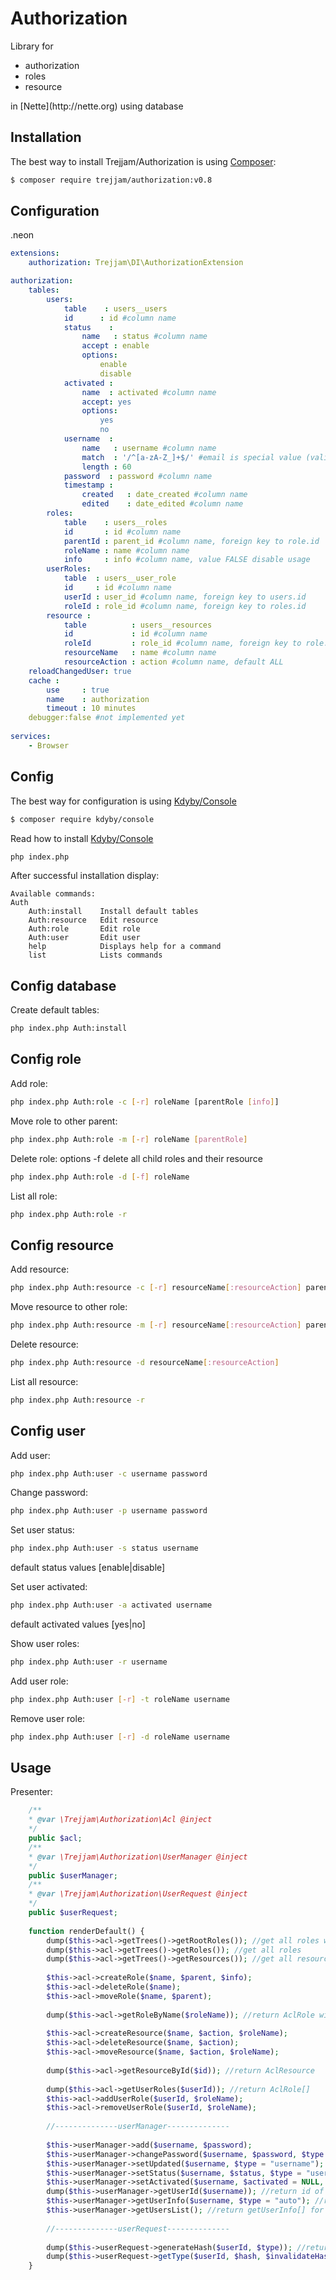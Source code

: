 Authorization
=============

Library for 
<ul>
<li>authorization</li>
<li>roles</li>
<li>resource</li>
</ul>
in [Nette](http://nette.org) using database

Installation
------------

The best way to install Trejjam/Authorization is using  [Composer](http://getcomposer.org/):

```sh
$ composer require trejjam/authorization:v0.8
```

Configuration
-------------

.neon
```yml
extensions:
	authorization: Trejjam\DI\AuthorizationExtension

authorization:
	tables:
		users:
			table	 : users__users
			id	    : id #column name
			status    : 
				name   : status #column name
				accept : enable 
				options:
					enable
					disable
			activated : 
				name  : activated #column name
				accept: yes    
				options:
					yes
					no
			username  : 
				name   : username #column name
				match  : '/^[a-zA-Z_]+$/' #email is special value (validate by Nette\Utils\Validators:isEmail)
				length : 60            
			password  : password #column name
			timestamp : 
				created   : date_created #column name
				edited    : date_edited #column name
		roles:
			table    : users__roles
			id       : id #column name
			parentId : parent_id #column name, foreign key to role.id
			roleName : name #column name
			info     : info #column name, value FALSE disable usage        
		userRoles:
			table  : users__user_role
			id     : id #column name
			userId : user_id #column name, foreign key to users.id
			roleId : role_id #column name, foreign key to roles.id
		resource : 
			table          : users__resources
			id             : id #column name
			roleId         : role_id #column name, foreign key to role.id
			resourceName   : name #column name
			resourceAction : action #column name, default ALL
	reloadChangedUser: true
	cache : 
		use     : true
		name    : authorization
		timeout : 10 minutes    
	debugger:false #not implemented yet
	
services:
	- Browser
```
Config
------

The best way for configuration is using [Kdyby/Console](https://github.com/kdyby/console)

```sh
$ composer require kdyby/console
```

Read how to install [Kdyby/Console](https://github.com/Kdyby/Console/blob/master/docs/en/index.md)

```sh
php index.php
```

After successful installation display:

```
Available commands:
Auth
	Auth:install    Install default tables
	Auth:resource   Edit resource
	Auth:role       Edit role
	Auth:user       Edit user
	help            Displays help for a command
	list            Lists commands
```

Config database
---------------

Create default tables:
```sh
php index.php Auth:install
```

Config role
-----------

Add role:
```sh
php index.php Auth:role -c [-r] roleName [parentRole [info]]
```

Move role to other parent:
```sh
php index.php Auth:role -m [-r] roleName [parentRole]
```

Delete role:
options -f delete all child roles and their resource
```sh
php index.php Auth:role -d [-f] roleName
```

List all role:
```sh
php index.php Auth:role -r
```

Config resource
---------------

Add resource:
```sh
php index.php Auth:resource -c [-r] resourceName[:resourceAction] parentRole
```

Move resource to other role:
```sh
php index.php Auth:resource -m [-r] resourceName[:resourceAction] parentRole
```

Delete resource:
```sh
php index.php Auth:resource -d resourceName[:resourceAction]
```

List all resource:
```sh
php index.php Auth:resource -r
```

Config user
-----------

Add user:
```sh
php index.php Auth:user -c username password
```

Change password:
```sh
php index.php Auth:user -p username password
```

Set user status:
```sh
php index.php Auth:user -s status username
```
default status values [enable|disable]

Set user activated:
```sh
php index.php Auth:user -a activated username
```
default activated values [yes|no]

Show user roles:
```sh
php index.php Auth:user -r username
```

Add user role:
```sh
php index.php Auth:user [-r] -t roleName username
```

Remove user role:
```sh
php index.php Auth:user [-r] -d roleName username
```

Usage
-----

Presenter:

```php
	/**
	* @var \Trejjam\Authorization\Acl @inject
	*/
	public $acl;
	/**
	* @var \Trejjam\Authorization\UserManager @inject
	*/
	public $userManager;
	/**
	* @var \Trejjam\Authorization\UserRequest @inject
	*/
	public $userRequest;
	
	function renderDefault() {
		dump($this->acl->getTrees()->getRootRoles()); //get all roles without parent
		dump($this->acl->getTrees()->getRoles()); //get all roles
		dump($this->acl->getTrees()->getResources()); //get all resource
		
		$this->acl->createRole($name, $parent, $info);
		$this->acl->deleteRole($name);
		$this->acl->moveRole($name, $parent);
		
		dump($this->acl->getRoleByName($roleName)); //return AclRole with "name"
	
		$this->acl->createResource($name, $action, $roleName);
        $this->acl->deleteResource($name, $action);
        $this->acl->moveResource($name, $action, $roleName);
        
        dump($this->acl->getResourceById($id)); //return AclResource
        
        dump($this->acl->getUserRoles($userId)); //return AclRole[] 
        $this->acl->addUserRole($userId, $roleName);
        $this->acl->removeUserRole($userId, $roleName);
        
        //--------------userManager--------------
        
        $this->userManager->add($username, $password);
        $this->userManager->changePassword($username, $password, $type = "username"); //$type could be username|id
        $this->userManager->setUpdated($username, $type = "username"); //next user request user session will be reload (if "reloadChangedUser: true")
        $this->userManager->setStatus($username, $status, $type = "username"); //$status could be enable|disable - if user with disable status try login, login function return exception
        $this->userManager->setActivated($username, $activated = NULL, $type = "username"); //$activated could be yes|no - if user with 'no' activated try login, login function return exception
        dump($this->userManager->getUserId($username)); //return id of user
        $this->userManager->getUserInfo($username, $type = "auto"); //return all information about user except password
        $this->userManager->getUsersList(); //return getUserInfo[] for all users
        
        //--------------userRequest--------------
        
        dump($this->userRequest->generateHash($userId, $type)); //return hash for public usage, $type could be activate|lostPassword 
        dump($this->userRequest->getType($userId, $hash, $invalidateHash = FALSE)); //return TRUE - hash was used|$type|FALSE - user hasn't this hash, $invalidateHash=TRUE - disable future hash usage
	}
```

